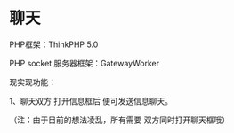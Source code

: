 聊天
===============
PHP框架：ThinkPHP 5.0

PHP socket 服务器框架：GatewayWorker

现实现功能：

1、聊天双方 打开信息框后 便可发送信息聊天。

（注：由于目前的想法凌乱，所有需要 双方同时打开聊天框哦）